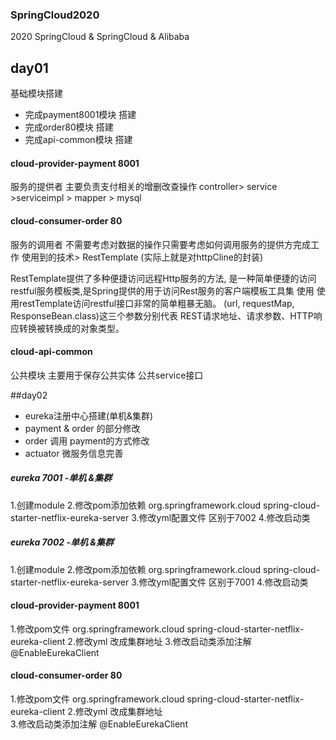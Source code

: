 ### SpringCloud2020
2020 SpringCloud &amp; SpringCloud & Alibaba

## day01
基础模块搭建 
- 完成payment8001模块 搭建
- 完成order80模块     搭建
- 完成api-common模块  搭建
 
#### cloud-provider-payment 8001
服务的提供者 主要负责支付相关的增删改查操作
controller> service >serviceimpl > mapper > mysql

#### cloud-consumer-order 80
服务的调用者 不需要考虑对数据的操作只需要考虑如何调用服务的提供方完成工作
使用到的技术> 
RestTemplate (实际上就是对httpCline的封装)
>
RestTemplate提供了多种便捷访问远程Http服务的方法,
是一种简单便捷的访问restful服务模板类,是Spring提供的用于访问Rest服务的客户端模板工具集
使用
使用restTemplate访问restful接口非常的简单粗暴无脑。
(url, requestMap, ResponseBean.class)这三个参数分别代表
REST请求地址、请求参数、HTTP响应转换被转换成的对象类型。

#### cloud-api-common 
公共模块 主要用于保存公共实体 公共service接口

##day02
- eureka注册中心搭建(单机&集群)
- payment & order 的部分修改 
- order 调用 payment的方式修改
- actuator 微服务信息完善


##### eureka 7001 -单机 &集群
1.创建module 
2.修改pom添加依赖
  <dependency>
            <groupId>org.springframework.cloud</groupId>
            <artifactId>spring-cloud-starter-netflix-eureka-server</artifactId>
  </dependency>
3.修改yml配置文件 区别于7002
4.修改启动类

##### eureka 7002 -单机 &集群
1.创建module 
2.修改pom添加依赖
  <dependency>
            <groupId>org.springframework.cloud</groupId>
            <artifactId>spring-cloud-starter-netflix-eureka-server</artifactId>
  </dependency>
3.修改yml配置文件 区别于7001
4.修改启动类

#### cloud-provider-payment 8001
1.修改pom文件
  <dependency>
            <groupId>org.springframework.cloud</groupId>
            <artifactId>spring-cloud-starter-netflix-eureka-client</artifactId>
  </dependency>
2.修改yml 改成集群地址
3.修改启动类添加注解
@EnableEurekaClient

#### cloud-consumer-order 80
 1.修改pom文件
   <dependency>
             <groupId>org.springframework.cloud</groupId>
             <artifactId>spring-cloud-starter-netflix-eureka-client</artifactId>
   </dependency>
 2.修改yml 改成集群地址  
 3.修改启动类添加注解
 @EnableEurekaClient
 